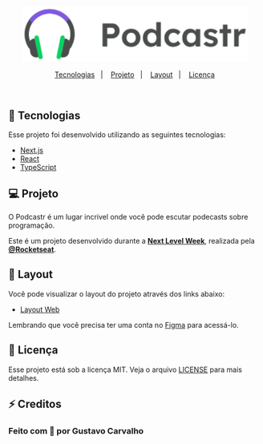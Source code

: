 <div align="center" width="450px">
  <img width="450px" src="./public/logo.svg" />
 </div>

<p align="center">
  <a href="#rocket-tecnologias">Tecnologias</a>&nbsp;&nbsp;&nbsp;|&nbsp;&nbsp;&nbsp;
  <a href="#-projeto">Projeto</a>&nbsp;&nbsp;&nbsp;|&nbsp;&nbsp;&nbsp;
  <a href="#-layout">Layout</a>&nbsp;&nbsp;&nbsp;|&nbsp;&nbsp;&nbsp;
  <a href="#memo-licença">Licença</a>
</p>

<br>

## 🚀 Tecnologias

Esse projeto foi desenvolvido utilizando as seguintes tecnologias:

- [Next.js](https://nextjs.org/)
- [React](https://reactjs.org)
- [TypeScript](https://www.typescriptlang.org/)

## 💻 Projeto

O Podcastr é um lugar incrivel onde você pode escutar podecasts sobre programação.

Este é um projeto desenvolvido durante a **[Next Level Week](https://nextlevelweek.com/)**, realizada pela **[@Rocketseat](https://github.com/Rocketseat)**.

## 🔖 Layout

Você pode visualizar o layout do projeto através dos links abaixo:

- [Layout Web](https://www.figma.com/file/UJeI5zMuWxUIBrykSlcSEt/Podcastr-(Copy)?node-id=160%3A2761) 

Lembrando que você precisa ter uma conta no [Figma](http://figma.com/) para acessá-lo.

## 📝 Licença

Esse projeto está sob a licença MIT. Veja o arquivo [LICENSE](LICENSE.md) para mais detalhes.

## ⚡ Creditos

### Feito com 💜 por Gustavo Carvalho
